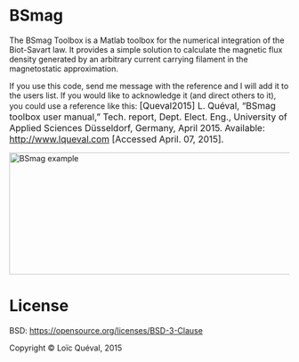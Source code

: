 # BSmag
The BSmag Toolbox is a Matlab toolbox for the numerical integration of the Biot-Savart law. It provides a simple solution to calculate the magnetic flux density generated by an arbitrary current carrying filament in the magnetostatic approximation.

If you use this code, send me message with the reference and I will add it to the users list. If you would like to acknowledge it (and direct others to it), you could use a reference like this:
<span style="font-size: 1rem;">[Queval2015] L. Quéval, “BSmag toolbox user manual,” Tech. report, Dept. Elect. Eng., University of Applied Sciences Düsseldorf, Germany, April 2015. Available: http://www.lqueval.com [Accessed April. 07, 2015].</span>

<a href="https://lqueval.files.wordpress.com/2015/04/example_3d_solenoid_filament_all1.png"><img class="size-large wp-image-35 aligncenter" src="https://lqueval.files.wordpress.com/2015/04/example_3d_solenoid_filament_all1.png?w=625" alt="BSmag example" width="625" height="219" /></a>

# License
BSD: https://opensource.org/licenses/BSD-3-Clause 

Copyright © Loïc Quéval, 2015

